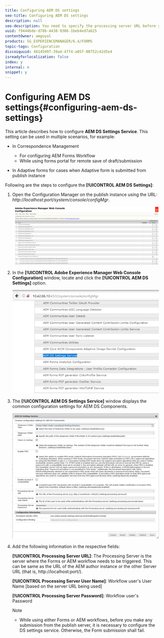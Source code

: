 ```yaml
---
title: Configuring AEM DS settings
seo-title: Configuring AEM DS settings
description: null
seo-description: You need to specify the processing server URL before you submit a form.
uuid: f9444bde-d78b-4438-9386-1beb4ed7a625
contentOwner: amgoyal
products: SG_EXPERIENCEMANAGER/6.4/FORMS
topic-tags: Configuration
discoiquuid: 48145997-39ad-47f4-a05f-00752c42d5e4
isreadyforlocalization: false
index: y
internal: n
snippet: y
---
```


# Configuring AEM DS settings{#configuring-aem-ds-settings}

This article describes how to configure **AEM DS Settings Service**. This setting can be used in multiple scenarios, for example:

* In Correspondence Management

    * For configuring AEM Forms Workflow
    * While using forms portal for remote save of draft/submission

* In Adaptive forms for cases when Adaptive form is submitted from publish instance

Following are the steps to configure the **[!UICONTROL AEM DS Settings]**:

1. Open the Configuration Manager on the publish instance using the URL:   
   *http://localhost:port/system/console/configMgr*.

   ![](assets/AEM_web_configuration_console.PNG)

1. In the **[!UICONTROL Adobe Experience Manager Web Console Configuration]** window, locate and click the **[!UICONTROL AEM DS Settings]** option.

   ![](assets/DS_settings.PNG)

1. The **[!UICONTROL AEM DS Settings Service]** window displays the common configuration settings for AEM DS Components.

   ![](assets/DS_settings_1.PNG)

1. Add the following information in the respective fields:

   **[!UICONTROL **Processing Server UR**L]**: The Processing Server is the server where the Forms or AEM workflow needs to be triggered. This can be same as the URL of the AEM author instance or the other Server URL (that is, http://localhost:port/).

   ****[!UICONTROL Processing Server User Name]****: Workflow user's User Name [based on the server URL being used]

   ****[!UICONTROL Processing Server Password]****: Workflow user's Password

   <!--
   Comment Type: draft

   <table border="1" cellpadding="1" cellspacing="0" width="100%">
   <tbody>
   <tr>
   <th> Option</th>
   <th><strong>AEM Workflow</strong></th>
   <th><strong>Remote Save<br /> </strong></th>
   </tr>
   <tr>
   <td width="33%">Processing Server URL</td>
   <td> </td>
   <td> </td>
   </tr>
   <tr>
   <td>Processing Server User Name<br /> </td>
   <td> </td>
   <td> </td>
   </tr>
   <tr>
   <td>Processing Server password</td>
   <td> </td>
   <td> </td>
   </tr>
   </tbody>
   </table>
   -->

   >[!NOTE]
   >
   >
   >    
   >    
   >    * While using either Forms or AEM workflows, before you make any submission from the publish server, it is necessary to configure the DS settings service. Otherwise, the Form submission shall fail.
   >    
   >

